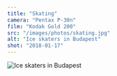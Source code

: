 ```yaml
---
title: "Skating"
camera: "Pentax P-30n"
film: "Kodak Gold 200"
src: "/images/photos/skating.jpg"
alt: "Ice skaters in Budapest"
shot: "2018-01-17"
---
```


<img src="/images/photos/skating.jpg" alt="Ice skaters in Budapest">

